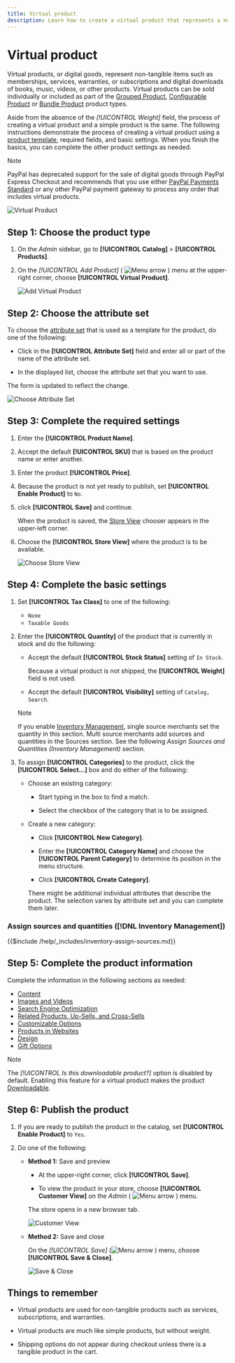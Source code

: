```yaml
---
title: Virtual product
description: Learn how to create a virtual product that represents a non-tangible item,  such as a membership, service, warranty, or subscription.
---
```

# Virtual product

Virtual products, or digital goods, represent non-tangible items such as memberships, services, warranties, or subscriptions and digital downloads of books, music, videos, or other products. Virtual products can be sold individually or included as part of the [Grouped Product](product-create-grouped.md), [Configurable Product](product-create-configurable.md) or [Bundle Product](product-create-bundle.md) product types.

Aside from the absence of the _[!UICONTROL Weight]_ field, the process of creating a virtual product and a simple product is the same. The following instructions demonstrate the process of creating a virtual product using a [product template](attribute-sets.md), required fields, and basic settings. When you finish the basics, you can complete the other product settings as needed.

>[!NOTE]
>
>PayPal has deprecated support for the sale of digital goods through PayPal Express Checkout and recommends that you use either [PayPal Payments Standard](https://docs.magento.com/user-guide/payment/paypal-payments-standard.html) or any other PayPal payment gateway to process any order that includes virtual products.

![Virtual Product](./assets/product-virtual-membership.png)<!-- zoom -->

## Step 1: Choose the product type

1. On the _Admin_ sidebar, go to **[!UICONTROL Catalog]** > **[!UICONTROL Products]**.

1. On the _[!UICONTROL Add Product]_ ( ![Menu arrow](../assets/icon-menu-down-arrow-red.png)<!-- {: width="25px"} --> ) menu at the upper-right corner, choose **[!UICONTROL Virtual Product]**.

   ![Add Virtual Product](./assets/product-add-virtual.png)<!-- zoom -->

## Step 2: Choose the attribute set

To choose the [attribute set](attribute-sets.md) that is used as a template for the product, do one of the following:

- Click in the **[!UICONTROL Attribute Set]** field and enter all or part of the name of the attribute set.

- In the displayed list, choose the attribute set that you want to use.

The form is updated to reflect the change.

![Choose Attribute Set](./assets/product-create-choose-attribute-set.png)<!-- zoom -->

## Step 3: Complete the required settings

1. Enter the **[!UICONTROL Product Name]**.

1. Accept the default **[!UICONTROL SKU]** that is based on the product name or enter another.

1. Enter the product **[!UICONTROL Price]**.

1. Because the product is not yet ready to publish, set **[!UICONTROL Enable Product]** to `No`.

1. click **[!UICONTROL Save]** and continue.

   When the product is saved, the [Store View](introduction.md#product-scope) chooser appears in the upper-left corner.

1. Choose the **[!UICONTROL Store View]** where the product is to be available.

   ![Choose Store View](./assets/product-create-store-view-choose.png)<!-- zoom -->

## Step 4: Complete the basic settings

1. Set **[!UICONTROL Tax Class]** to one of the following:

   - `None`
   - `Taxable Goods`

1. Enter the **[!UICONTROL Quantity]** of the product that is currently in stock and do the following:

   - Accept the default **[!UICONTROL Stock Status]** setting of `In Stock`.

      Because a virtual product is not shipped, the **[!UICONTROL Weight]** field is not used.

   - Accept the default **[!UICONTROL Visibility]** setting of `Catalog, Search`.

   >[!NOTE]
   >
   >If you enable [Inventory Management](../inventory-management/introduction.md), single source merchants set the quantity in this section. Multi source merchants add sources and quantities in the Sources section. See the following _Assign Sources and Quantities (Inventory Management)_ section.

1. To assign **[!UICONTROL Categories]** to the product, click the **[!UICONTROL Select…]** box and do either of the following:

   - Choose an existing category:

      - Start typing in the box to find a match.

      - Select the checkbox of the category that is to be assigned.

   - Create a new category:

      - Click **[!UICONTROL New Category]**.

      - Enter the **[!UICONTROL Category Name]** and choose the **[!UICONTROL Parent Category]** to determine its position in the menu structure.

      - Click **[!UICONTROL Create Category]**.

      There might be additional individual attributes that describe the product. The selection varies by attribute set and you can complete them later.

### Assign sources and quantities ([!DNL Inventory Management])

{{$include /help/_includes/inventory-assign-sources.md}}

## Step 5: Complete the product information

Complete the information in the following sections as needed:

- [Content](product-content.md)
- [Images and Videos](product-images-and-video.md)
- [Search Engine Optimization](product-search-engine-optimization.md)
- [Related Products, Up-Sells, and Cross-Sells](related-products-up-sells-cross-sells.md)
- [Customizable Options](settings-advanced-custom-options.md)
- [Products in Websites](settings-basic-websites.md)
- [Design](settings-advanced-design.md)
- [Gift Options](product-gift-options.md)

>[!NOTE]
>
>The _[!UICONTROL Is this downloadable product?]_ option is disabled by default. Enabling this feature for a virtual product makes the product [Downloadable](product-create-downloadable.md#downloadable-product).

## Step 6: Publish the product

1. If you are ready to publish the product in the catalog, set **[!UICONTROL Enable Product]** to `Yes`.

1. Do one of the following:

   - **Method 1:** Save and preview

      - At the upper-right corner, click **[!UICONTROL Save]**.

      - To view the product in your store, choose **[!UICONTROL Customer View]** on the _Admin_ ( ![Menu arrow](../assets/icon-menu-down-arrow-black.png) ) menu.

      The store opens in a new browser tab.

      ![Customer View](./assets/product-admin-customer-view.png)<!-- zoom -->

   - **Method 2:** Save and close

      On the _[!UICONTROL Save]_ (![Menu arrow](../assets/icon-menu-down-arrow-red.png)<!-- {: width="25px"} --> ) menu, choose **[!UICONTROL Save & Close]**.

      ![Save & Close](./assets/product-edit-save-close.png)<!-- zoom -->

## Things to remember

- Virtual products are used for non-tangible products such as services, subscriptions, and warranties.

- Virtual products are much like simple products, but without weight.

- Shipping options do not appear during checkout unless there is a tangible product in the cart.
